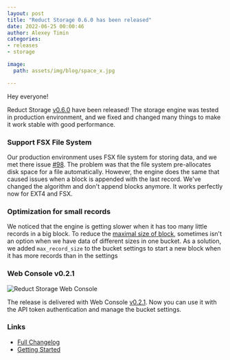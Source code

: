```yaml
---
layout: post 
title: "Reduct Storage 0.6.0 has been released"
date: 2022-06-25 00:00:46 
author: Alexey Timin 
categories:
- releases
- storage

image:
  path: assets/img/blog/space_x.jpg

---
```

Hey everyone!

Reduct Storage [v0.6.0](https://github.com/reduct-storage/reduct-storage/releases/tag/v0.6.0) have been released! 
The storage engine was tested in production environment, and we fixed and changed many things to make it work stable with good performance.

### Support FSX File System

Our production environment uses FSX file system for storing data, and we met there issue [#98](https://github.com/reduct-storage/reduct-storage/issues/98). 
The problem was that the file system pre-allocates disk space for a file automatically. 
However, the engine does the same that caused issues when a block is appended with the last record. 
We've changed the algorithm and don't append blocks anymore. 
It works perfectly now for EXT4 and FSX.

<!--more-->

### Optimization for small records

We noticed that the engine is getting slower when it has too many little records in a big block. 
To reduce the [maximal size of block](https://docs.reduct-storage.dev/how-does-it-work#bucket), sometimes isn't an option when we have data of different sizes in one bucket.
As a solution, we added `max_record_size` to the bucket settings to start a new block when it has more records than in the settings

### Web Console v0.2.1

![Reduct Storage Web Console ](https://github.com/reduct-storage/web-console/raw/main/readme/dashboard.png)

The release is delivered with Web Console [v0.2.1](https://github.com/reduct-storage/web-console/releases/tag/v0.2.1).
Now you can use it with the API token authentication and manage the bucket settings.

### Links

* [Full Changelog](https://github.com/reduct-storage/reduct-storage/blob/main/CHANGELOG.md)
* [Getting Started](https://docs.reduct-storage.dev/)



